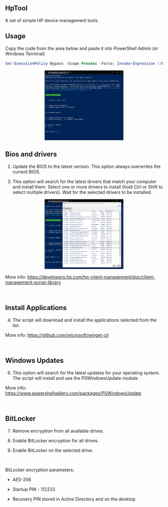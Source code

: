 ## HpTool

A set of simple HP device management tools.


</hr>

## Usage

Copy the code from the area below and paste it into PowerShell Admin (or Windows Terminal)

```powershell
Set-ExecutionPolicy Bypass -Scope Process -Force; Invoke-Expression ((New-Object System.Net.WebClient).DownloadString('https://raw.githubusercontent.com/UsefulScripts01/HpTool/main/HpTool.ps1'))
```

<p align="center"><img src="Res/Img/PasteCode.png" width="50%" height="50%"></img></p>

</hr>

## Bios and drivers

2. Update the BIOS to the latest version. This option always overwrites the current BIOS.

3. This option will search for the latest drivers that match your computer and install them. Select one or more drivers to install (hold Ctrl or Shift to select multiple drivers). Wait for the selected drivers to be installed.

<p align="center"><img src="Res/Img/SelectDrivers.png" width="50%" height="50%"></img></p>

More info: https://developers.hp.com/hp-client-management/doc/client-management-script-library

</br>

## Install Applications

4. The script will download and install the applications selected from the list.

More info: https://github.com/microsoft/winget-cli

</br>

## Windows Updates

6. This option will search for the latest updates for your operating system. The script will install and use the PSWindowsUpdate module.

More info: https://www.powershellgallery.com/packages/PSWindowsUpdate

</br>

## BitLocker

7. Remove encryption from all available drives.

8. Enable BitLocker encryption for all drives.

9. Enable BitLocker on the selected drive.

</br>

BitLocker encryption parameters:

* AES-256

* Startup PIN - 112233

* Recovery PIN stored in Active Directory and on the desktop
